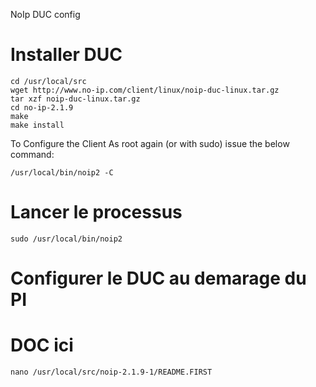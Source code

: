 NoIp DUC config


# Installer DUC


```
cd /usr/local/src
wget http://www.no-ip.com/client/linux/noip-duc-linux.tar.gz
tar xzf noip-duc-linux.tar.gz
cd no-ip-2.1.9
make
make install
```

To Configure the Client
As root again (or with sudo) issue the below command:
```
/usr/local/bin/noip2 -C
```


# Lancer le processus 
```
sudo /usr/local/bin/noip2
```

# Configurer le DUC au demarage du PI



# DOC ici
```
nano /usr/local/src/noip-2.1.9-1/README.FIRST
```